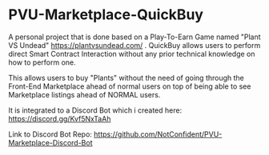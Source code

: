 # PVU-Marketplace-QuickBuy

A personal project that is done based on a Play-To-Earn Game named "Plant VS Undead" https://plantvsundead.com/ . QuickBuy allows users to perform direct Smart Contract Interaction without any prior technical knowledge on how to perform one. 

This allows users to buy "Plants" without the need of going through the Front-End Marketplace ahead of normal users on top of being able to see Marketplace listings ahead of NORMAL users.

It is integrated to a Discord Bot which i created here: https://discord.gg/Kvf5NxTaAh

Link to Discord Bot Repo: https://github.com/NotConfident/PVU-Marketplace-Discord-Bot

